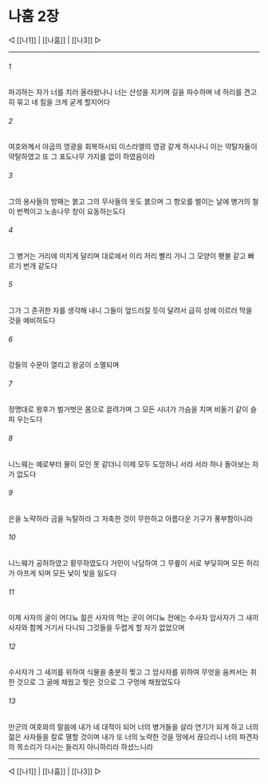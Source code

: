 ﻿# 나훔 2장

◁ [[나1]] | [[나훔]] | [[나3]] ▷
***

###### 1
파괴하는 자가 너를 치러 올라왔나니 너는 산성을 지키며 길을 파수하며 네 허리를 견고히 묶고 네 힘을 크게 굳게 할지어다

###### 2
여호와께서 야곱의 영광을 회복하시되 이스라엘의 영광 같게 하시나니 이는 약탈자들이 약탈하였고 또 그 포도나무 가지를 없이 하였음이라

###### 3
그의 용사들의 방패는 붉고 그의 무사들의 옷도 붉으며 그 항오를 벌이는 날에 병거의 철이 번쩍이고 노송나무 창이 요동하는도다

###### 4
그 병거는 거리에 미치게 달리며 대로에서 이리 저리 빨리 가니 그 모양이 횃불 같고 빠르기 번개 같도다

###### 5
그가 그 존귀한 자를 생각해 내니 그들이 엎드러질 듯이 달려서 급히 성에 이르러 막을 것을 예비하도다

###### 6
강들의 수문이 열리고 왕궁이 소멸되며

###### 7
정명대로 왕후가 벌거벗은 몸으로 끌려가며 그 모든 시녀가 가슴을 치며 비둘기 같이 슬피 우는도다

###### 8
니느웨는 예로부터 물이 모인 못 같더니 이제 모두 도망하니 서라 서라 하나 돌아보는 자가 없도다

###### 9
은을 노략하라 금을 늑탈하라 그 저축한 것이 무한하고 아름다운 기구가 풍부함이니라

###### 10
니느웨가 공허하였고 황무하였도다 거민이 낙담하여 그 무릎이 서로 부딪히며 모든 허리가 아프게 되며 모든 낯이 빛을 잃도다

###### 11
이제 사자의 굴이 어디뇨 젊은 사자의 먹는 곳이 어디뇨 전에는 수사자 암사자가 그 새끼 사자와 함께 거기서 다니되 그것들을 두렵게 할 자가 없었으며

###### 12
수사자가 그 새끼를 위하여 식물을 충분히 찢고 그 암사자를 위하여 무엇을 움켜서는 취한 것으로 그 굴에 채웠고 찢은 것으로 그 구멍에 채웠었도다

###### 13
만군의 여호와의 말씀에 내가 네 대적이 되어 너의 병거들을 살라 연기가 되게 하고 너의 젊은 사자들을 칼로 멸할 것이며 내가 또 너의 노략한 것을 땅에서 끊으리니 너의 파견자의 목소리가 다시는 들리지 아니하리라 하셨느니라

***
◁ [[나1]] | [[나훔]] | [[나3]] ▷